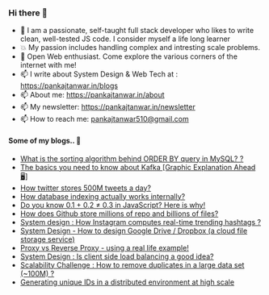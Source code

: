### Hi there 👋

- 🔭 I am a passionate, self-taught full stack developer who likes to write clean, well-tested JS code. I consider myself a life long learner
- :boom: My passion includes handling complex and intresting scale problems. 
- 💬 Open Web enthusiast. Come explore the various corners of the internet with me!
- 📫 I write about System Design & Web Tech at : https://pankajtanwar.in/blogs
- 📫 About me: https://pankajtanwar.in/about
- 📫 My newsletter: https://pankajtanwar.in/newsletter
- 📫 How to reach me: pankajtanwar510@gmail.com

#### Some of my blogs.. 💬

- [What is the sorting algorithm behind ORDER BY query in MySQL?
?](https://www.pankajtanwar.in/blog/what-is-the-sorting-algorithm-behind-order-by-query-in-mysql)
- [The basics you need to know about Kafka [Graphic Explanation Ahead 🖥️]
](https://www.pankajtanwar.in/blog/the-basics-you-need-to-know-about-kafka-graphic-explanation-ahead)
- [How twitter stores 500M tweets a day?](https://pankajtanwar.in/blog/how-twitter-stores-500m-tweets-a-day)
- [How database indexing actually works internally?](https://pankajtanwar.in/blog/how-database-indexing-actually-works-internally)
- [Do you know 0.1 + 0.2 ≠ 0.3 in JavaScript? Here is why!](https://pankajtanwar.in/blog/do-you-know-01-02-03-in-javascript-here-is-why)
- [How does Github store millions of repo and billions of files?](https://pankajtanwar.in/blog/how-does-github-store-millions-of-repo-and-billions-of-files)
- [System design : How Instagram computes real-time trending hashtags ?](https://pankajtanwar.in/blog/how-instagram-computes-real-time-trending-hashtags)
- [System Design - How to design Google Drive / Dropbox (a cloud file storage service)](https://pankajtanwar.in/blog/system-design-how-to-design-google-drive-dropbox-a-cloud-file-storage-service)
- [Proxy vs Reverse Proxy - using a real life example!](https://pankajtanwar.in/blog/proxy-vs-reverse-proxy-using-a-real-life-example)
- [System Design : Is client side load balancing a good idea?](https://pankajtanwar.in/blog/system-design-is-client-side-load-balancing-a-good-idea)
- [Scalability Challenge : How to remove duplicates in a large data set (~100M) ?](https://pankajtanwar.in/blog/scalability-challenge-how-to-remove-duplicates-in-a-large-data-set-100m)
- [Generating unique IDs in a distributed environment at high scale](https://pankajtanwar.in/blog/generating-unique-ids-in-a-distributed-environment-at-high-scale)

<!--
**Pankajtanwarbanna/pankajtanwarbanna** is a ✨ _special_ ✨ repository because its `README.md` (this file) appears on your GitHub profile.

Here are some ideas to get you started:

- 🔭 I am a passionate, self-taught MEAN developer who likes to write clean, well-tested code. I consider myself a life long learner
- 🔭 Leveling up on Angular & NodeJs :)
- 🔭 My passion inclues handling complex and intresting scale problems. 
- 🌱 I love every freakin' thing about the web.
- 👯 I’m looking to collaborate on intresting project ideas.
- 💬 Open Web enthusiast. Come explore the various corners of the internet with me!
- 📫 How to reach me: pankajtanwar510@gmail.com
- 📫 About me: https://pankajtanwarbanna.github.io/
-->
